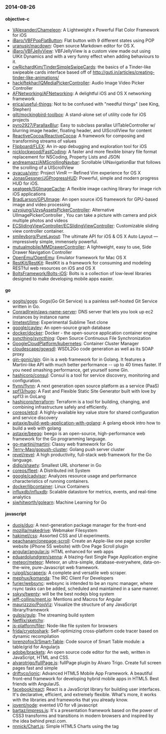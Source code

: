 ### 2014-08-26

#### objective-c
* [VAlexander/Chameleon](https://github.com/VAlexander/Chameleon): A Lightweight x Powerful Flat Color Framework for iOS
* [iBaro/VBFPopFlatButton](https://github.com/iBaro/VBFPopFlatButton): Flat button with 9 different states using POP
* [uranusjr/macdown](https://github.com/uranusjr/macdown): Open source Markdown editor for OS X.
* [iBaro/VBFJellyView](https://github.com/iBaro/VBFJellyView): VBFJellyView is a custom view made out using UIKit Dynamics and with a very funny effect when adding behaviours to it.
* [cwRichardKim/TinderSimpleSwipeCards](https://github.com/cwRichardKim/TinderSimpleSwipeCards): the basics of a Tinder-like swipeable cards interface based off of http://guti.in/articles/creating-tinder-like-animations/
* [hackiftekhar/IQMediaPickerController](https://github.com/hackiftekhar/IQMediaPickerController): Audio Image Video Picker Controller
* [AFNetworking/AFNetworking](https://github.com/AFNetworking/AFNetworking): A delightful iOS and OS X networking framework
* [erica/useful-things](https://github.com/erica/useful-things): Not to be confused with "needful things" (see King, Stephen)
* [gilt/mockingbird-toolbox](https://github.com/gilt/mockingbird-toolbox): A stand-alone set of utility code for iOS projects
* [pyro2927/ParallaxBlur](https://github.com/pyro2927/ParallaxBlur): Easy to subclass parallax UITableController w/ blurring image header, floating header, and UIScrollView for content
* [ReactiveCocoa/ReactiveCocoa](https://github.com/ReactiveCocoa/ReactiveCocoa): A framework for composing and transforming streams of values
* [Flipboard/FLEX](https://github.com/Flipboard/FLEX): An in-app debugging and exploration tool for iOS
* [nicklockwood/FastCoding](https://github.com/nicklockwood/FastCoding): A faster and more flexible binary file format replacement for NSCoding, Property Lists and JSON
* [andreamazz/AMScrollingNavbar](https://github.com/andreamazz/AMScrollingNavbar): Scrollable UINavigationBar that follows the scrolling of a UIScrollView
* [qvacua/vimr](https://github.com/qvacua/vimr): Project VimR — Refined Vim experience for OS X
* [JonasGessner/JGProgressHUD](https://github.com/JonasGessner/JGProgressHUD): Powerful, simple and modern progress HUD for iOS.
* [seatgeek/SGImageCache](https://github.com/seatgeek/SGImageCache): A flexible image caching library for image rich iOS applications
* [BradLarson/GPUImage](https://github.com/BradLarson/GPUImage): An open source iOS framework for GPU-based image and video processing
* [uzysjung/UzysAssetsPickerController](https://github.com/uzysjung/UzysAssetsPickerController): Alternative UIImagePickerController , You can take a picture with camera and pick multiple photos and videos
* [ECSlidingViewController/ECSlidingViewController](https://github.com/ECSlidingViewController/ECSlidingViewController): Customizable sliding view controller container.
* [smileyborg/PureLayout](https://github.com/smileyborg/PureLayout): The ultimate API for iOS & OS X Auto Layout — impressively simple, immensely powerful.
* [mutualmobile/MMDrawerController](https://github.com/mutualmobile/MMDrawerController):  A lightweight, easy to use, Side Drawer Navigation Controller
* [OpenEmu/OpenEmu](https://github.com/OpenEmu/OpenEmu): Emulator framework for Mac OS X
* [RestKit/RestKit](https://github.com/RestKit/RestKit): RestKit is a framework for consuming and modeling RESTful web resources on iOS and OS X
* [BoltsFramework/Bolts-iOS](https://github.com/BoltsFramework/Bolts-iOS): Bolts is a collection of low-level libraries designed to make developing mobile apps easier.

#### go
* [gogits/gogs](https://github.com/gogits/gogs): Gogs(Go Git Service) is a painless self-hosted Git Service written in Go.
* [ConradIrwin/aws-name-server](https://github.com/ConradIrwin/aws-name-server): DNS server that lets you look up ec2 instances by instance name
* [limetext/lime](https://github.com/limetext/lime): Experimental Sublime Text clone
* [google/cayley](https://github.com/google/cayley): An open-source graph database
* [docker/docker](https://github.com/docker/docker): Docker - the open-source application container engine
* [syncthing/syncthing](https://github.com/syncthing/syncthing): Open Source Continuous File Synchronization
* [GoogleCloudPlatform/kubernetes](https://github.com/GoogleCloudPlatform/kubernetes): Container Cluster Manager
* [cloudescape/gowsdl](https://github.com/cloudescape/gowsdl): WSDL2Go code generation as well as its SOAP proxy
* [gin-gonic/gin](https://github.com/gin-gonic/gin): Gin is a web framework for in Golang. It features a Martini-like API with much better performance -- up to 40 times faster. If you need smashing performance, get yourself some Gin.
* [hashicorp/consul](https://github.com/hashicorp/consul): Consul is a tool for service discovery, monitoring and configuration.
* [flynn/flynn](https://github.com/flynn/flynn): A next generation open source platform as a service (PaaS)
* [spf13/hugo](https://github.com/spf13/hugo): A Fast and Flexible Static Site Generator built with love by spf13 in GoLang
* [hashicorp/terraform](https://github.com/hashicorp/terraform): Terraform is a tool for building, changing, and combining infrastructure safely and efficiently.
* [coreos/etcd](https://github.com/coreos/etcd): A highly-available key value store for shared configuration and service discovery
* [astaxie/build-web-application-with-golang](https://github.com/astaxie/build-web-application-with-golang): A golang ebook intro how to build a web with golang
* [astaxie/beego](https://github.com/astaxie/beego): beego is an open-source, high-performance web framework for the Go programming language.
* [go-martini/martini](https://github.com/go-martini/martini): Classy web framework for Go
* [Terry-Mao/gopush-cluster](https://github.com/Terry-Mao/gopush-cluster): Golang push server cluster
* [revel/revel](https://github.com/revel/revel): A high productivity, full-stack web framework for the Go language.
* [didip/shawty](https://github.com/didip/shawty): Smallest URL shortener in Go
* [coreos/fleet](https://github.com/coreos/fleet): A Distributed init System
* [google/cadvisor](https://github.com/google/cadvisor): Analyzes resource usage and performance characteristics of running containers.
* [docker/libcontainer](https://github.com/docker/libcontainer): Linux Containers
* [influxdb/influxdb](https://github.com/influxdb/influxdb): Scalable datastore for metrics, events, and real-time analytics
* [sjwhitworth/golearn](https://github.com/sjwhitworth/golearn): Machine Learning for Go

#### javascript
* [duojs/duo](https://github.com/duojs/duo): A next-generation package manager for the front-end
* [mozilla/makedrive](https://github.com/mozilla/makedrive): Webmaker Filesystem
* [hakimel/css](https://github.com/hakimel/css): Assorted CSS and UI experiments.
* [peachananr/onepage-scroll](https://github.com/peachananr/onepage-scroll): Create an Apple-like one page scroller website (iPhone 5S website) with One Page Scroll plugin
* [angular/angular.js](https://github.com/angular/angular.js): HTML enhanced for web apps
* [eduardolundgren/senna](https://github.com/eduardolundgren/senna): A blazing-fast Single Page Application engine
* [meteor/meteor](https://github.com/meteor/meteor): Meteor, an ultra-simple, database-everywhere, data-on-the-wire, pure-Javascript web framework.
* [ruipgil/scraperjs](https://github.com/ruipgil/scraperjs): A complete and versatile web scraper.
* [mephux/komanda](https://github.com/mephux/komanda): The IRC Client For Developers
* [furier/websync](https://github.com/furier/websync): websync is intended to be an rsync manager, where rsync tasks can be added, scheduled and maintained in a sane manner.
* [sskyy/twenty](https://github.com/sskyy/twenty): will be the best nodejs blog system
* [jeff-collins/ment.io](https://github.com/jeff-collins/ment.io): Mentions and Macros for Angular
* [maurizzzio/PojoViz](https://github.com/maurizzzio/PojoViz): Visualize the structure of any JavaScript library/framework
* [gulpjs/gulp](https://github.com/gulpjs/gulp): The streaming build system
* [Netflix/sketchy](https://github.com/Netflix/sketchy): 
* [js-platform/filer](https://github.com/js-platform/filer): Node-like file system for browsers
* [frida/cryptoshark](https://github.com/frida/cryptoshark): Self-optimizing cross-platform code tracer based on dynamic recompilation
* [lorenzofox3/Smart-Table](https://github.com/lorenzofox3/Smart-Table): Code source of Smart Table module: a table/grid for Angularjs
* [adobe/brackets](https://github.com/adobe/brackets): An open source code editor for the web, written in JavaScript, HTML and CSS.
* [alvarotrigo/fullPage.js](https://github.com/alvarotrigo/fullPage.js): fullPage plugin by Alvaro Trigo. Create full screen pages fast and simple
* [driftyco/ionic](https://github.com/driftyco/ionic): Advanced HTML5 Mobile App Framework. A beautiful front-end framework for developing hybrid mobile apps in HTML5. Best friends with AngularJS.
* [facebook/react](https://github.com/facebook/react): React is a JavaScript library for building user interfaces. It's declarative, efficient, and extremely flexible. What's more, it works with the libraries and frameworks that you already know.
* [joyent/node](https://github.com/joyent/node): evented I/O for v8 javascript
* [bartaz/impress.js](https://github.com/bartaz/impress.js): It's a presentation framework based on the power of CSS3 transforms and transitions in modern browsers and inspired by the idea behind prezi.com.
* [nnnick/Chart.js](https://github.com/nnnick/Chart.js): Simple HTML5 Charts using the <canvas> tag
